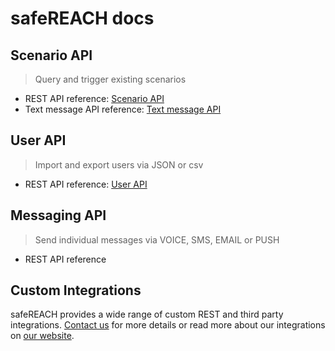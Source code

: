 # safeREACH docs

## Scenario API

> Query and trigger existing scenarios

* REST API reference: [Scenario API](./api-scenario.md)
* Text message API reference: [Text message API](./text-message.md)

## User API

> Import and export users via JSON or csv

* REST API reference: [User API](./api-user.md)

## Messaging API

> Send individual messages via VOICE, SMS, EMAIL or PUSH

* REST API reference

## Custom Integrations

safeREACH provides a wide range of custom REST and third party integrations.
[Contact us](https://safereach.com/en/contact/) for more details or read more about our integrations on [our website](https://safereach.com/en/emergency-notification-system/integration-interfaces/).
